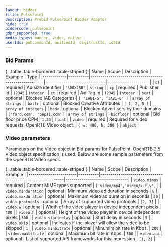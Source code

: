 ```yaml
---
layout: bidder
title: PulsePoint
description: Prebid PulsePoint Bidder Adaptor
hide: true
biddercode: pulsepoint
gdpr_supported: true
media_types: banner, video, native
userIds: pubcommonId, unifiedId, digitrustId, id5Id
---
```



### Bid Params

{: .table .table-bordered .table-striped }
| Name       | Scope    | Description                                           | Example                      | Type                |
|------------|----------|-------------------------------------------------------|------------------------------|---------------------|
| `cf`       | required | Ad size identifier                                    | `'300X250'`                  | `string`            |
| `cp`       | required | Publisher Id                                          | `12345`                      | `integer`           |
| `ct`       | required | Ad Tag Id                                             | `12345`                      | `integer`           |
| `bcat`     | optional | Blocked IAB Categories                                | `[ 'IAB1-5', 'IAB1-6' ]`     | `array of strings`  |
| `battr`    | optional | Blocked Creative Attributes                           | `[ 1, 2, 5 ]`                | `array of integers` |
| `badv`     | optional | Blocked Advertisers by their domains                  | `['ford.com', 'pepsi.com']`  | `array of strings`  |
| `bidfloor` | optional | Bid floor price CPM                                   | `1.23`                       | `float`             |
| `video`    | required | Required for video requests. OpenRTB Video object.    | `{ w: 400, h: 300 }`         | `object`            |

### Video parameters
Parameters on the Video object in Bid params for PulsePoint. [OpenRTB 2.5](https://www.iab.com/wp-content/uploads/2016/03/OpenRTB-API-Specification-Version-2-5-FINAL.pdf) Video object specification is used. Below are some sample parameters from the OpenRTB Video specs.


{: .table .table-bordered .table-striped }
| Name                   | Scope    | Description                                                | Example                       |
|------------------------|----------|------------------------------------------------------------|-------------------------------|
| `video.mimes`          | required | Content MIME types supported                               | `['video/mp4','video/x-flv']` |
| `video.minduration`    | optional | Minimum video ad duration in seconds                       | `8`                           |
| `video.maxduration`    | optional | Maximum video ad duration in seconds                       | `20`                          |
| `video.protocols`      | optional | Array of supported video protocols                         | `[2, 3]`                      |
| `video.w`              | optional | Width of the video player in device independent pixels     | `400`                         |
| `video.h`              | optional | Height of the video player in device independent pixels    | `300`                         |
| `video.startdelay`     | optional | Start delay in seconds                                     | `5`                           |
| `video.skip`           | optional | Indicates if the player will allow the video to be skipped | `1`                           |
| `video.minbitrate`     | optional | Minumim bit rate in Kbps.                                  | `200`                         |
| `video.maxbitrate`     | optional | Maximum bit rate in Kbps.                                  | `500`                         |
| `video.api`            | optional | List of supported API frameworks for this impression       | `[1, 2]`                      |

